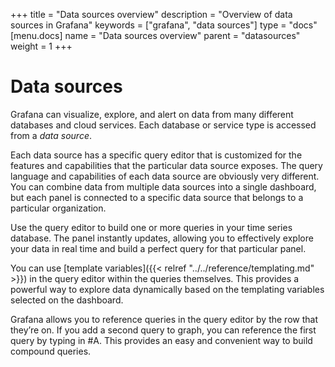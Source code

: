 +++
title = "Data sources overview"
description = "Overview of data sources in Grafana"
keywords = ["grafana", "data sources"]
type = "docs"
[menu.docs]
name = "Data sources overview"
parent = "datasources"
weight = 1
+++

# Data sources

Grafana can visualize, explore, and alert on data from many different databases and cloud services. Each database or service type is accessed from a *data source*. 

Each data source has a specific query editor that is customized for the features and capabilities that the particular data source exposes. The query language and capabilities of each data source are obviously very different. You can combine data from multiple data sources into a single dashboard, but each panel is connected to a specific data source that belongs to a particular organization.

Use the query editor to build one or more queries in your time series database. The panel instantly updates, allowing you to effectively explore your data in real time and build a perfect query for that particular panel.

You can use [template variables]({{< relref "../../reference/templating.md" >}}) in the query editor within the queries themselves. This provides a powerful way to explore data dynamically based on the templating variables selected on the dashboard.

Grafana allows you to reference queries in the query editor by the row that they’re on. If you add a second query to graph, you can reference the first query by typing in #A. This provides an easy and convenient way to build compound queries.